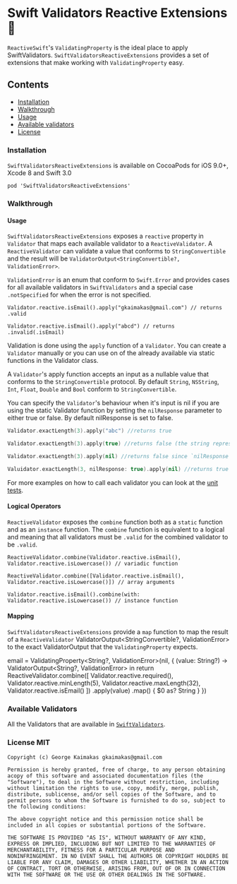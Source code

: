 # Swift Validators Reactive Extensions :large_orange_diamond:

`ReactiveSwift`'s `ValidatingProperty` is the ideal place to apply SwiftValidators. `SwiftValidatorsReactiveExtensions` provides a set of extensions that make working with `ValidatingProperty` easy.

## Contents
+ [Installation](#installation)
+ [Walkthrough](#walkthrough)
+ [Usage](#usage)
+ [Available validators](#supported-functions)
+ [License](#license-mit)

### Installation

`SwiftValidatorsReactiveExtensions` is available on CocoaPods for iOS 9.0+, Xcode 8 and Swift 3.0

````
pod 'SwiftValidatorsReactiveExtensions'
````

### Walkthrough
#### Usage

`SwiftValidatorsReactiveExtensions` exposes a `reactive` property in `Validator` that maps each available validator to a `ReactiveValidator`. A `ReactiveValidator` can validate a value that conforms to `StringConvertible` and the result will be `ValidatorOutput<StringConvertible?, ValidationError>`.

`ValidationError` is an enum that conform to `Swift.Error` and provides cases for all available validators in `SwiftValidators` and a special case `.notSpecified` for when the error is not specified.

````
Validator.reactive.isEmail().apply("gkaimakas@gmail.com") // returns .valid

Validator.reactive.isEmail().apply("abcd") // returns .invalid(.isEmail)
````

Validation is done using the `apply` function of a `Validator`.
You can create a `Validator` manually or you can use on of the already available via static functions in the Validator class. 

A `Validator`'s apply function accepts an input as a nullable value that conforms to the `StringConvertible` protocol. By default `String`, `NSString`, `Int`, `Float`, `Double` and `Bool` conform to `StringConvertible`.

You can specify the `Validator`'s behaviour when it's input is nil if you are using the static Validator function by setting the `nilResponse` parameter to either true or false. By default nilResponse is set to false.

```swift
Validator.exactLength(3).apply("abc") //returns true

Validator.exactLength(3).apply(true) //returns false (the string representation of true is 'true')

Validator.exactLength(3).apply(nil) //returns false since `nilResponse` is set to false by default

Valuidator.exactLength(3, nilResponse: true).apply(nil) //returns true since we set nilResponse to true
```

For more examples on how to call each validator you can look at the [unit tests](https://github.com/gkaimakas/SwiftValidators/blob/master/SwiftValidatorsTests/ValidatorSpec.swift).

#### Logical Operators

`ReactiveValidator` exposes the `combine` function both as a `static` function and as an `instance` function. The `combine` function is equivalent to a logical and meaning that all validators must be `.valid` for the combined validator to be `.valid`.

````
ReactiveValidator.combine(Validator.reactive.isEmail(), Validator.reactive.isLowercase()) // variadic function

ReactiveValidator.combine([Validator.reactive.isEmail(), Validator.reactive.isLowercase()]) // array arguments

Validator.reactive.isEmail().combine(with: Validator.reactive.isLowercase()) // instance function
````

#### Mapping

`SwiftValidatorsReactiveExtensions` provide a `map` function to map the result of a `ReactiveValidator` ValidatorOutput<StringConvertible?, ValidationError> to the exact ValidatorOutput that the `ValidatingProperty` expects.



email = ValidatingProperty<String?, ValidationError>(nil, { (value: String?) -> ValidatorOutput<String?, ValidationError> in
return ReactiveValidator.combine([
Validator.reactive.required(),
Validator.reactive.minLength(5),
Validator.reactive.maxLength(32),
Validator.reactive.isEmail()
])
.apply(value)
.map() { $0 as? String }
})


### Available Validators

All the Validators that are available in [`SwiftValidators`](https://github.com/gkaimakas/SwiftValidators#supported-functions).


### License MIT

````
Copyright (c) George Kaimakas gkaimakas@gmail.com

Permission is hereby granted, free of charge, to any person obtaining 
acopy of this software and associated documentation files (the 
"Software"), to deal in the Software without restriction, including 
without limitation the rights to use, copy, modify, merge, publish,
distribute, sublicense, and/or sell copies of the Software, and to 
permit persons to whom the Software is furnished to do so, subject to
the following conditions:

The above copyright notice and this permission notice shall be 
included in all copies or substantial portions of the Software.

THE SOFTWARE IS PROVIDED "AS IS", WITHOUT WARRANTY OF ANY KIND, 
EXPRESS OR IMPLIED, INCLUDING BUT NOT LIMITED TO THE WARRANTIES OF 
MERCHANTABILITY, FITNESS FOR A PARTICULAR PURPOSE AND 
NONINFRINGEMENT. IN NO EVENT SHALL THE AUTHORS OR COPYRIGHT HOLDERS BE 
LIABLE FOR ANY CLAIM, DAMAGES OR OTHER LIABILITY, WHETHER IN AN ACTION 
OF CONTRACT, TORT OR OTHERWISE, ARISING FROM, OUT OF OR IN CONNECTION 
WITH THE SOFTWARE OR THE USE OR OTHER DEALINGS IN THE SOFTWARE.
````
